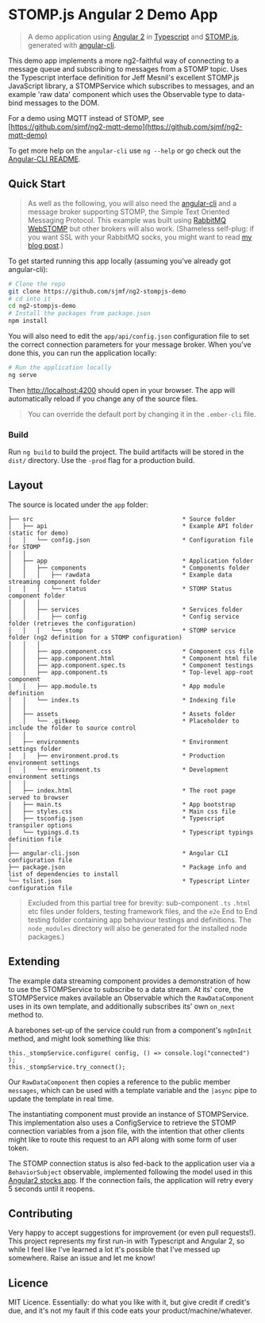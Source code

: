 # STOMP.js Angular 2 Demo App

> A demo application using [Angular 2](https://github.com/angular/angular) in
[Typescript](https://github.com/Microsoft/TypeScript) and [STOMP.js](https://github.com/jmesnil/stomp-websocket),
> generated with [angular-cli](https://github.com/angular/angular-cli).

This demo app implements a more ng2-faithful way of connecting to a message 
queue and subscribing to messages from a STOMP topic. Uses the Typescript 
interface definition for Jeff Mesnil's excellent STOMP.js JavaScript library,
a STOMPService which subscribes to messages, and an example 'raw data' 
component which uses the Observable type to data-bind messages to the DOM.

For a demo using MQTT instead of STOMP, see [https://github.com/sjmf/ng2-mqtt-demo](https://github.com/sjmf/ng2-mqtt-demo)

To get more help on the `angular-cli` use `ng --help` or go check out the 
[Angular-CLI README](https://github.com/angular/angular-cli/blob/master/README.md).

## Quick Start 

> As well as the following, you will also need the [angular-cli](https://github.com/angular/angular-cli) 
> and a message broker supporting STOMP, the Simple Text Oriented 
> Messaging Protocol. This example was built using [RabbitMQ WebSTOMP](http://www.rabbitmq.com/blog/2012/05/14/introducing-rabbitmq-web-stomp/)
> but other brokers will also work. (Shameless self-plug: if you want SSL with
> your RabbitMQ socks, you might want to read [my blog post](https://sjmf.in/wp/?p=86).)


To get started running this app locally (assuming you've already got angular-cli):

```bash
# Clone the repo
git clone https://github.com/sjmf/ng2-stompjs-demo
# cd into it
cd ng2-stompjs-demo
# Install the packages from package.json
npm install
```

You will also need to edit the `app/api/config.json` configuration file to set
the correct connection parameters for your message broker. When you've done 
this, you can run the application locally:

```bash
# Run the application locally
ng serve
```

Then [http://localhost:4200](http://localhost:4200) should open in your browser.
The app will automatically reload if you change any of the source files.

> You can override the default port by changing it in the `.ember-cli` file. 


### Build

Run `ng build` to build the project. The build artifacts will be stored in the 
`dist/` directory. Use the `-prod` flag for a production build.


## Layout

The source is located under the `app` folder:

```
├── src                                          * Source folder
│   ├── api                                      * Example API folder (static for demo)
│   │   └── config.json                          * Configuration file for STOMP
│   │
│   ├── app                                      * Application folder
│   │   ├── components                           * Components folder
│   │   │   ├── rawdata                          * Example data streaming component folder
│   │   │   └── status                           * STOMP Status component folder
│   │   │
│   │   ├── services                             * Services folder
│   │   │   ├── config                           * Config service folder (retrieves the configuration)
│   │   │   └── stomp                            * STOMP service folder (ng2 definition for a STOMP configuration)
│   │   │
│   │   ├── app.component.css                    * Component css file
│   │   ├── app.component.html                   * Component html file
│   │   ├── app.component.spec.ts                * Component testings
│   │   ├── app.component.ts                     * Top-level app-root component
│   │   ├── app.module.ts                        * App module definition
│   │   └── index.ts                             * Indexing file
│   │
│   ├── assets                                   * Assets folder
│   │   └── .gitkeep                             * Placeholder to include the folder to source control
│   │
│   ├── environments                             * Environment settings folder
│   │   ├── environment.prod.ts                  * Production environment settings
│   │   └── environment.ts                       * Development environment settings
│   │
│   ├── index.html                               * The root page served to browser
│   ├── main.ts                                  * App bootstrap
│   ├── styles.css                               * Main css file
│   ├── tsconfig.json                            * Typescript transpiler options 
│   └── typings.d.ts                             * Typescript typings definition file
│
├── angular-cli.json                             * Angular CLI configuration file
├── package.json                                 * Package info and list of dependencies to install
└── tslint.json                                  * Typescript Linter configuration file
```

> Excluded from this partial tree for brevity: sub-component `.ts` `.html` etc 
files under folders, testing framework files, and the `e2e` End to End testing 
folder containing app behaviour testings and definitions. The `node_modules` 
directory will also be generated for the installed node packages.)


## Extending

The example data streaming component provides a demonstration of how to use the
STOMPService to subscribe to a data stream. At its' core, the STOMPService makes
available an Observable which the `RawDataComponent` uses in its own template, 
and additionally subscribes its' own `on_next` method to.

A barebones set-up of the service could run from a component's `ngOnInit`
method, and might look something like this:
```
this._stompService.configure( config, () => console.log("connected") );
this._stompService.try_connect();
```

Our `RawDataComponent` then copies a reference to the public member `messages`,
which can be used with a template variable and the `|async` pipe to update the
template in real time.

The instantiating component must provide an instance of STOMPService. This
implementation also uses a ConfigService to retrieve the STOMP connection
variables from a json file, with the intention that other clients might like to
route this request to an API along with some form of user token.

The STOMP connection status is also fed-back to the application user via a
`BehaviorSubject` observable, implemented following the model used in 
this [Angular2 stocks app](https://github.com/jeffbcross/aim). If the connection
fails, the application will retry every 5 seconds until it reopens.


## Contributing

Very happy to accept suggestions for improvement (or even pull requests!). This
project represents my first run-in with Typescript and Angular 2, so while I
feel like I've learned a lot it's possible that I've messed up somewhere. Raise
an issue and let me know!


## Licence

MIT Licence. Essentially: do what you like with it, but give credit if credit's 
due, and it's not my fault if this code eats your product/machine/whatever.


